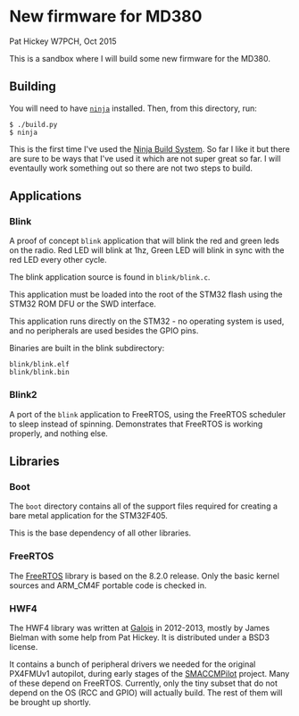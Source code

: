# New firmware for MD380

Pat Hickey W7PCH, Oct 2015

This is a sandbox where I will build some new firmware for the MD380.

## Building

You will need to have [`ninja`][ninja] installed. Then, from this directory,
run:

```
$ ./build.py
$ ninja
```

This is the first time I've used the [Ninja Build System][ninja]. So far I like
it but there are sure to be ways that I've used it which are not super great so
far. I will eventaully work something out so there are not two steps to build.

## Applications

### Blink

A proof of concept `blink` application that will blink the red and green leds on
the radio. Red LED will blink at 1hz, Green LED will blink in sync with the red
LED every other cycle.

The blink application source is found in `blink/blink.c`.

This application must be loaded into the root of the STM32 flash using the STM32
ROM DFU or the SWD interface.

This application runs directly on the STM32 - no operating system is used, and
no peripherals are used besides the GPIO pins.

Binaries are built in the blink subdirectory:

```
blink/blink.elf
blink/blink.bin
```

### Blink2

A port of the `blink` application to FreeRTOS, using the FreeRTOS scheduler to
sleep instead of spinning. Demonstrates that FreeRTOS is working properly, and
nothing else.

## Libraries

### Boot

The `boot` directory contains all of the support files required for creating a
bare metal application for the STM32F405.

This is the base dependency of all other libraries.

### FreeRTOS

The [FreeRTOS][] library is based on the 8.2.0 release. Only the basic kernel
sources and ARM\_CM4F portable code is checked in.

### HWF4

The HWF4 library was written at [Galois][] in 2012-2013, mostly by James Bielman
with some help from Pat Hickey. It is distributed under a BSD3 license.

It contains a bunch of peripheral drivers we needed for the original PX4FMUv1
autopilot, during early stages of the [SMACCMPilot][] project.  Many of these
depend on FreeRTOS. Currently, only the tiny subset that do not depend on the OS
(RCC and GPIO) will actually build. The rest of them will be brought up shortly.

[ninja]: https://martine.github.io/ninja/
[FreeRTOS]: http://www.freertos.org/
[Galois]: http://galois.com
[SMACCMPilot]: http://smaccmpilot.org

